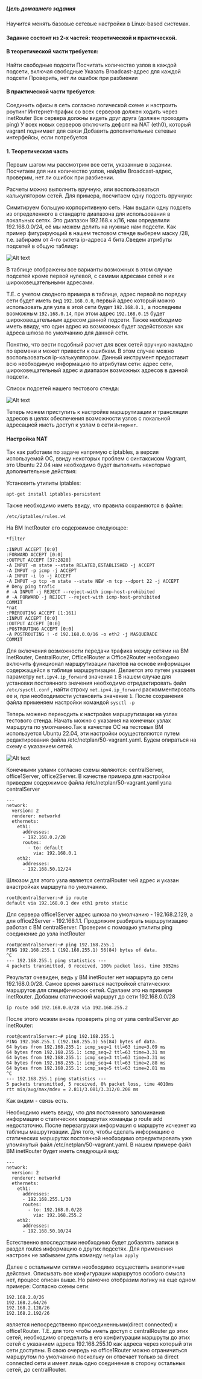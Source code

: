 ##### Цель домашнего задания

Научится менять базовые сетевые настройки в Linux-based системах.

#### Задание состоит из 2-х частей: теоретической и практической.

#### В теоретической части требуется: 
Найти свободные подсети
Посчитать количество узлов в каждой подсети, включая свободные
Указать Broadcast-адрес для каждой подсети
Проверить, нет ли ошибок при разбиении

#### В практической части требуется: 
Соединить офисы в сеть согласно логической схеме и настроить роутинг
Интернет-трафик со всех серверов должен ходить через inetRouter
Все сервера должны видеть друг друга (должен проходить ping)
У всех новых серверов отключить дефолт на NAT (eth0), который vagrant поднимает для связи
Добавить дополнительные сетевые интерфейсы, если потребуется

#### 1. Теоретическая часть

Первым шагом мы рассмотрим все сети, указанные в задании. Посчитаем для них количество узлов, найдём Broadcast-адрес, проверим, нет ли ошибок при разбиении.

Расчеты можно выполнить вручную, или воспользоваться калькулятором сетей. Для примера, посчитаем одну подсеть вручную:

Симитируем большую корпоритивную сеть. Нам выдали одну подсеть из определенного в стандарте диапазона для использования в локальных сетях. Это диапазон 192.168.x.x/16, нам определили 192.168.0.0/24, её мы можем делить на нужные нам подсети. Как пример фигурирующий в нашем тестовом стенде выберем маску /28, т.е. забираем от 4-го октета ip-адреса 4 бита.Сведем атрибуты подсетей в общую таблицу:

![Alt text](https://github.com/catalist3/otus/blob/master/task18NetArch/list_subnet_example.png?raw=true)

В таблице отображены все варианты возможных в этом случае подсетей кроме первой нулевой, с самими адресами сетей и их широковещательными адресами.

Т.Е. с учетом сводного примера в таблице, адрес первой по порядку сети будет иметь вид ```192.168.0.0```, первый адрес который можно использовать для узла в этой сети будет ```192.168.0.1,``` а последним возможным ```192.168.0.14```, при этом адрес ```192.168.0.15``` будет широковещательным адресом данной подсети. Также необходимо иметь ввиду, что один адрес из возможных будет задействован как адреса шлюза по умолчанию для данной сети.

Понятно, что вести подобный расчет для всех сетей вручную накладно по времени и может привести к ошибкам. В этом случае можно воспользоваться ip-калькулятором. Данный инструмент предоставит всю необходимую информацию по атрибутам сети: адрес сети, широковещательный адрес и диапазон возможных адресов в данной подсети.

Список подсетей нашего тестового стенда:

![Alt text](https://github.com/catalist3/otus/blob/master/task18NetArch/list_subnet_for_stend.png?raw=true)

Теперь можем приступить к настройке маршрутизации и трансляции адресов в целях обеспечения возможности узлов с локальной адресацией иметь доступ к узлам в сети ```Интернет```.

#### Настройка NAT

Так как работаем по задаче напрямую с iptables, а версия используемой ОС, ввиду некоторых проблем с синтаксисом Vagrant, это Ubuntu 22.04 нам необходимо будет выполнить некоторые дополнительные действия:

Установить утилиты iptables:

```
apt-get install iptables-persistent
```
Также необходимо иметь ввиду, что правила сохраняются в файле:

```
/etc/iptables/rules.v4
```
На ВМ InetRouter его содержимое следующее:

```
*filter

:INPUT ACCEPT [0:0]
:FORWARD ACCEPT [0:0]
:OUTPUT ACCEPT [37:2828]
-A INPUT -m state --state RELATED,ESTABLISHED -j ACCEPT
-A INPUT -p icmp -j ACCEPT
-A INPUT -i lo -j ACCEPT
-A INPUT -p tcp -m state --state NEW -m tcp --dport 22 -j ACCEPT
# Deny ping trafic
# -A INPUT -j REJECT --reject-with icmp-host-prohibited
# -A FORWARD -j REJECT --reject-with icmp-host-prohibited
COMMIT
*nat
:PREROUTING ACCEPT [1:161]
:INPUT ACCEPT [0:0]	
:OUTPUT ACCEPT [0:0]
:POSTROUTING ACCEPT [0:0]
-A POSTROUTING ! -d 192.168.0.0/16 -o eth2 -j MASQUERADE
COMMIT
```
Для включения возможности передачи трафика между сетями на ВМ InetRouter, CentralRouter, Office1Router и Office2Router необходимо включить функционал маршрутизации пакетов на основе информации содержащейся в таблице маршрутизации. Делается это путем указания параметру ```net.ipv4.ip_forward``` значения ```1```
В нашем случае для установки постоянного значения необходимо отредактировать файл  ```/etc/sysctl.conf``` , найти строку ```net.ipv4.ip_forward``` раскомментировать ее и, при необходимости установить значение ```1```. После сохранения файла применяем настройки командой ```sysctl -p```

Теперь можено переходить к настройке маршрутизации на узлах тестового стенда. Начать можно с указания на конечных узлах маршрута по умолчанию.Так в качестве ОС на тестовых ВМ используется Ubuntu 22.04, эти настройки осуществляются путем редактирования файла /etc/netplan/50-vagrant.yaml. Будем опираться на схему с указанием сетей.

![Alt text](https://github.com/catalist3/otus/blob/master/task18NetArch/schema_net_arch.png?raw=true)

Конечными узлами согласно схемы являются: centralServer, office1Server, office2Server.
В качестве примера для настройки приведем содержимое файла /etc/netplan/50-vagrant.yaml узла centralServer

```
---
network:
  version: 2
  renderer: networkd
  ethernets:
    eth1:
      addresses:
      - 192.168.0.2/28
      routes:
        - to: default
          via: 192.168.0.1
    eth2:
      addresses:
      - 192.168.50.12/24
```
Шлюзом для этого узла является centralRouter чей адрес и указан внастройках маршрута по умолчанию.

```
root@centralServer:~# ip route
default via 192.168.0.1 dev eth1 proto static 
```
Для сервера office1Server адрес шлюза по умолчанию - 192.168.2.129, а для office2Server - 192.168.1.1. Продолжим разбирать маршрутизацию работая с ВМ centralServer. Проверим с помощью утилиты ping соединение до узла inetRouter

```
root@centralServer:~# ping 192.168.255.1
PING 192.168.255.1 (192.168.255.1) 56(84) bytes of data.
^C
--- 192.168.255.1 ping statistics ---
4 packets transmitted, 0 received, 100% packet loss, time 3052ms
```
Результат очевиден, ведь у ВМ inetRouter нет маршрута до сети 192.168.0.0/28. Самое время заняться настройкой статических маршрутов для специфических сетей. Сделаем это на примере inetRouter. Добавим статический маршрут до сети 192.168.0.0/28
```
ip route add 192.168.0.0/28 via 192.168.255.2
```
После этого можем вновь проверить ping от узла centralServer до inetRouter:

```
root@centralServer:~# ping 192.168.255.1
PING 192.168.255.1 (192.168.255.1) 56(84) bytes of data.
64 bytes from 192.168.255.1: icmp_seq=1 ttl=63 time=3.09 ms
64 bytes from 192.168.255.1: icmp_seq=2 ttl=63 time=3.31 ms
64 bytes from 192.168.255.1: icmp_seq=3 ttl=63 time=3.31 ms
64 bytes from 192.168.255.1: icmp_seq=4 ttl=63 time=2.88 ms
64 bytes from 192.168.255.1: icmp_seq=5 ttl=63 time=2.81 ms
^C
--- 192.168.255.1 ping statistics ---
5 packets transmitted, 5 received, 0% packet loss, time 4010ms
rtt min/avg/max/mdev = 2.811/3.081/3.312/0.208 ms
```
Как видим - связь есть.

Необходимо иметь ввиду, что для постоянного запоминания информации о статических маршрутах команды p route add недостаточно. После перезагрузки информация о маршруте  исчезнет из таблицы машрутизации. Для того, чтобы сделать информацию о статических маршрутах постоянной необходимо отредактировать уже упомянутый файл /etc/netplan/50-vagrant.yaml. В нашем примере файл ВМ inetRouter будет иметь следующий вид:

```
---
network:
  version: 2
  renderer: networkd
  ethernets:
    eth1:
      addresses:
      - 192.168.255.1/30
      routes:
        - to: 192.168.0.0/28
          via: 192.168.255.2
    eth2:
      addresses:
      - 192.168.50.10/24
```
Естественно впоследствии необходимо будет добавлять записи в раздел routes информацию о других подсетях.
Для применения настроек не забываем дать команду ```netplan apply```

Далее с остальными сетями необходимо осуществить аналогичные действия. Описывать все конфигурации маршрутов особого смысла нет, процесс описан выше. Но рамочно отобразим логику на еще одном примере:
Согласно схемы сети:
```
192.168.2.0/26
192.168.2.64/26
192.168.2.128/26
192.168.2.192/26
```
является непосредственно присоединенными(direct connected) к office1Router. Т.Е. для того чтобы иметь доступ с centralRouter до этих сетей, необходимо определить в его конфигурации маршруты до этих сетей с указанием адреса 192.168.255.10 как адреса через который эти сети доступны. В свою очередь на office1Router можно ограничиться маршрутом по умолчанию поскольку он отвечает только за direct connected сети и имеет лишь одно соединение в сторону остальных сетей, до centralRouter.





